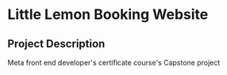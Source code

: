 # Little Lemon Booking Website

## Project Description
Meta front end developer's certificate course's Capstone project



